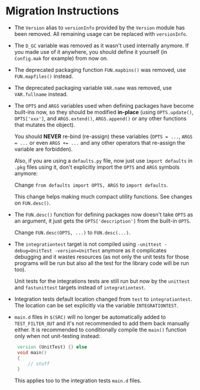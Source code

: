 Migration Instructions
======================

* The `Version` alias to `versionInfo` provided by the `Version` module has been
  removed. All remaining usage can be replaced with `versionInfo`.

* The `D_GC` variable was removed as it wasn't used internally anymore.
  If you made use of it anywhere, you should define it yourself (in `Config.mak`
  for example) from now on.

* The deprecated packaging function `FUN.mapbins()` was removed, use
  `FUN.mapfiles()` instead.

* The deprecated packaging variable `VAR.name` was removed, use `VAR.fullname`
  instead.

* The ``OPTS`` and ``ARGS`` variables used when defining packages have become
  built-ins now, so they should be modified **in-place** (using
  ``OPTS.update()``, ``OPTS['xxx']``, and ``ARGS.extend()``, ``ARGS.append()``
  or any other functions that mutates the object).

  You should **NEVER** re-bind (re-assign) these variables (``OPTS = ...``,
  ``ARGS = ...`` or even ``ARGS += ...`` and any other operators that re-assign
  the variable are forbidden).

  Also, if you are using a ``defaults.py`` file, now just use ``ìmport
  defaults`` in ``.pkg`` files using it, don't explicitly import the ``OPTS``
  and ``ARGS`` symbols anymore:

  Change ``from defaults import OPTS, ARGS`` to ``import defaults``.

  This change helps making much compact utility functions. See changes on
  ``FUN.desc()``.

* The ``FUN.desc()`` function for defining packages now doesn't take ``OPTS`` as
  an argument, it just gets the ``OPTS['description']`` from the built-in
  ``OPTS``.

  Change ``FUN.desc(OPTS, ...)`` to ``FUN.desc(...)``.

* The `integrationtest` target is not compiled using `-unittest -debug=UnitTest
  -version=UnitTest` anymore as it complicates debugging and it wastes resources
  (as not only the unit tests for those programs will be run but also all the
  test for the library code will be run too).

  Unit tests for the integrations tests are still run but now by the `unittest`
  and `fastunittest` targets instead of `integrationtest`.

* Integration tests default location changed from `test` to `integrationtest`.
  The location can be set explicitly via the variable ``INTEGRATIONTEST``.

* `main.d` files in `$(SRC)` will no longer be automatically added to
  `TEST_FILTER_OUT` and it's not recommended to add them back manually either.
   It is recommended to conditionally compile the `main()` function only when
   not unit-testing instead:

   ```d
    version (UnitTest) {} else
    void main()
    {
        // stuff
    }
    ```

    This applies too to the integration tests `main.d` files.

